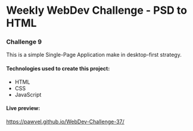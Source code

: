 # Weekly WebDev Challenge - PSD to HTML
### Challenge 9

This is a simple Single-Page Application make in desktop-first strategy.

#### Technologies used to create this project:
* HTML
* CSS
* JavaScript

#### Live preview:
https://pawvel.github.io/WebDev-Challenge-37/
